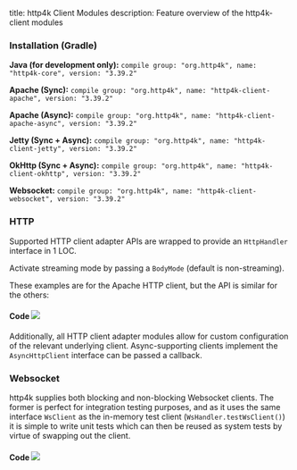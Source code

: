 title: http4k Client Modules
description: Feature overview of the http4k-client modules

### Installation (Gradle)
**Java (for development only):** ```compile group: "org.http4k", name: "http4k-core", version: "3.39.2"```

**Apache (Sync):** ```compile group: "org.http4k", name: "http4k-client-apache", version: "3.39.2"```

**Apache (Async):** ```compile group: "org.http4k", name: "http4k-client-apache-async", version: "3.39.2"```

**Jetty (Sync + Async):** ```compile group: "org.http4k", name: "http4k-client-jetty", version: "3.39.2"```

**OkHttp (Sync + Async):** ```compile group: "org.http4k", name: "http4k-client-okhttp", version: "3.39.2"```

**Websocket:** ```compile group: "org.http4k", name: "http4k-client-websocket", version: "3.39.2"```

### HTTP
Supported HTTP client adapter APIs are wrapped to provide an `HttpHandler` interface in 1 LOC.

Activate streaming mode by passing a `BodyMode` (default is non-streaming).

These examples are for the Apache HTTP client, but the API is similar for the others:

#### Code [<img class="octocat" src="/img/octocat-32.png"/>](https://github.com/http4k/http4k/blob/master/src/docs/guide/modules/clients/example_http.kt)
<script src="https://gist-it.appspot.com/https://github.com/http4k/http4k/blob/master/src/docs/guide/modules/clients/example_http.kt"></script>

Additionally, all HTTP client adapter modules allow for custom configuration of the relevant underlying client. Async-supporting clients implement the `AsyncHttpClient` interface can be passed a callback.

### Websocket
http4k supplies both blocking and non-blocking Websocket clients. The former is perfect for integration testing purposes, and as it uses the same interface `WsClient` as the in-memory test client (`WsHandler.testWsClient()`) it is simple to write unit tests which can then be reused as system tests by virtue of swapping out the client.

#### Code [<img class="octocat" src="/img/octocat-32.png"/>](https://github.com/http4k/http4k/blob/master/src/docs/guide/modules/clients/example_websocket.kt)
<script src="https://gist-it.appspot.com/https://github.com/http4k/http4k/blob/master/src/docs/guide/modules/clients/example_websocket.kt"></script>

